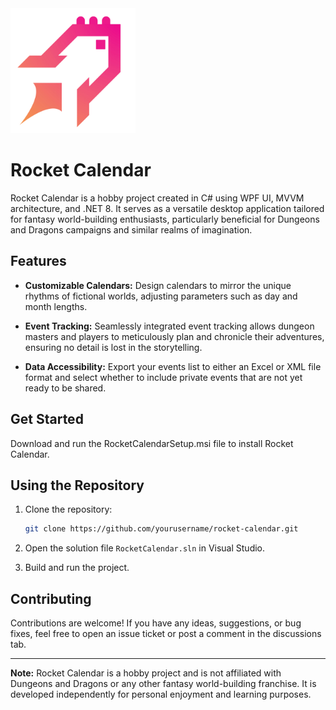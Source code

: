 
<img src="https://github.com/James-Steenburg/Rocket-Calendar/blob/master/RocketCalendar/Assets/RC-PNG-T.png" width="200" height="200">

# Rocket Calendar

Rocket Calendar is a hobby project created in C# using WPF UI, MVVM architecture, and .NET 8. It serves as a versatile desktop application tailored for fantasy world-building enthusiasts, particularly beneficial for Dungeons and Dragons campaigns and similar realms of imagination.

## Features

- **Customizable Calendars:** Design calendars to mirror the unique rhythms of fictional worlds, adjusting parameters such as day and month lengths.
  
- **Event Tracking:** Seamlessly integrated event tracking allows dungeon masters and players to meticulously plan and chronicle their adventures, ensuring no detail is lost in the storytelling.

- **Data Accessibility:** Export your events list to either an Excel or XML file format and select whether to include private events that are not yet ready to be shared.

## Get Started

Download and run the RocketCalendarSetup.msi file to install Rocket Calendar.

## Using the Repository

1. Clone the repository:

   ```bash
   git clone https://github.com/yourusername/rocket-calendar.git
   ```

2. Open the solution file `RocketCalendar.sln` in Visual Studio.

3. Build and run the project.

## Contributing

Contributions are welcome! If you have any ideas, suggestions, or bug fixes, feel free to open an issue ticket or post a comment in the discussions tab.

---

**Note:** Rocket Calendar is a hobby project and is not affiliated with Dungeons and Dragons or any other fantasy world-building franchise. It is developed independently for personal enjoyment and learning purposes.
